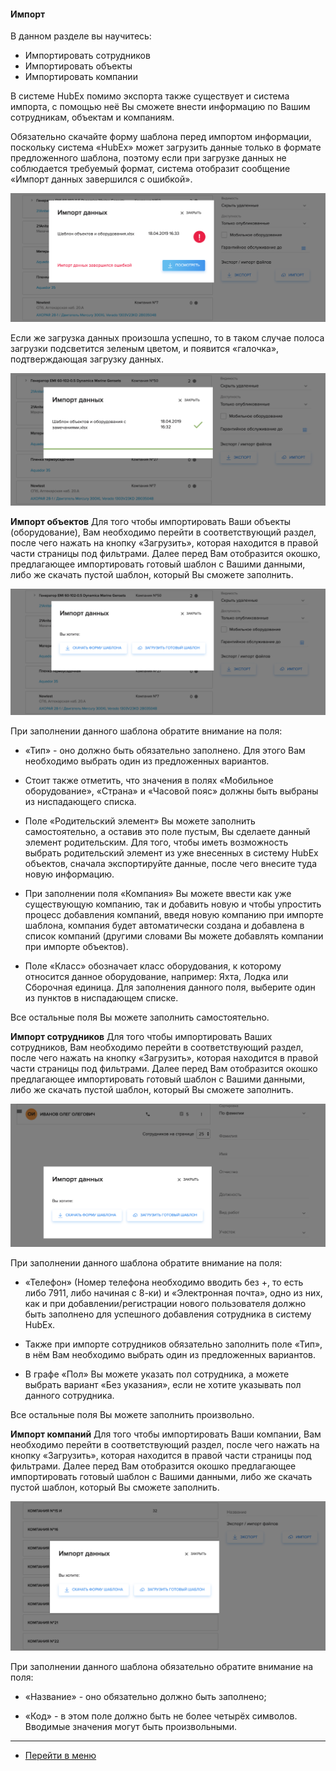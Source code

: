 #### Импорт
В данном разделе вы научитесь:
- Импортировать сотрудников
- Импортировать объекты
- Импортировать компании

В системе HubEx помимо экспорта также существует и система импорта, с помощью неё Вы сможете внести информацию по Вашим сотрудникам, объектам и компаниям.

Обязательно скачайте форму шаблона перед импортом информации, поскольку система «HubEx» может загрузить данные только в формате предложенного шаблона, поэтому если при загрузке данных не соблюдается требуемый формат, система отобразит сообщение «Импорт данных завершился с ошибкой».

![imp1.png](/attachments/images/FAQ/USER/Import/imp1.png)

Если же загрузка данных произошла успешно, то в таком случае полоса загрузки подсветится зеленым цветом, и появится «галочка», подтверждающая загрузку данных.

![imp2.png](/attachments/images/FAQ/USER/Import/imp2.png)

**Импорт объектов**
Для того чтобы импортировать Ваши объекты (оборудование), Вам необходимо перейти в соответствующий раздел, после чего нажать на кнопку «Загрузить», которая находится в правой части страницы под фильтрами. Далее перед Вам отобразится окошко, предлагающее импортировать готовый шаблон с Вашими данными, либо же скачать пустой шаблон, который Вы сможете заполнить.

![impobj1.png](/attachments/images/FAQ/USER/Import/impobj1.png)

При заполнении данного шаблона обратите внимание на поля:
- «Тип» - оно должно быть обязательно заполнено. Для этого Вам необходимо выбрать один из предложенных вариантов.

- Стоит также отметить, что значения в полях «Мобильное оборудование», «Страна» и «Часовой пояс» должны быть выбраны из ниспадающего списка.

- Поле «Родительский элемент» Вы можете заполнить самостоятельно, а оставив это поле пустым, Вы сделаете данный элемент родительским. Для того, чтобы иметь возможность выбрать родительский элемент из уже внесенных в систему HubEx объектов, сначала экспортируйте данные, после чего внесите туда новую информацию.

- При заполнении поля «Компания» Вы можете ввести как уже существующую компанию, так и добавить новую и чтобы упростить процесс добавления компаний, введя новую компанию при импорте шаблона, компания будет автоматически создана и добавлена в список компаний (другими словами Вы можете добавлять компании при импорте объектов).

- Поле «Класс» обозначает класс оборудования, к которому относится данное оборудование, например: Яхта, Лодка или Сборочная единица. Для заполнения данного поля, выберите один из пунктов в ниспадающем списке.

Все остальные поля Вы можете заполнить самостоятельно.


**Импорт сотрудников**
Для того чтобы импортировать Ваших сотрудников, Вам необходимо перейти в соответствующий раздел, после чего нажать на кнопку «Загрузить», которая находится в правой части страницы под фильтрами. Далее перед Вам отобразится окошко предлагающее импортировать готовый шаблон с Вашими данными, либо же скачать пустой шаблон, который Вы сможете заполнить.

![impwork1.png](/attachments/images/FAQ/USER/Import/impworker1.png)

При заполнении данного шаблона обратите внимание на поля:
- «Телефон» (Номер телефона необходимо вводить без +, то есть либо 7911, либо начиная с 8-ки) и «Электронная почта», одно из них, как и при добавлении/регистрации нового пользователя должно быть заполнено для успешного добавления сотрудника в систему HubEx.

- Также при импорте сотрудников обязательно заполнить поле «Тип», в нём Вам необходимо выбрать один из предложенных вариантов.

- В графе «Пол» Вы можете указать пол сотрудника, а можете выбрать вариант «Без указания», если не хотите указывать пол данного сотрудника.

Все остальные поля Вы можете заполнить произвольно.


**Импорт компаний**
Для того чтобы импортировать Ваши компании, Вам необходимо перейти в соответствующий раздел, после чего нажать на кнопку «Загрузить», которая находится в правой части страницы под фильтрами. Далее перед Вам отобразится окошко предлагающее импортировать готовый шаблон с Вашими данными, либо же скачать пустой шаблон, который Вы сможете заполнить.

![impcomp1.png](/attachments/images/FAQ/USER/Import/impcomp1.png)

При заполнении данного шаблона обязательно обратите внимание на поля:
- «Название» - оно обязательно должно быть заполнено;

- «Код» - в этом поле должно быть не более четырёх символов. Вводимые значения могут быть произвольными.


___
- [Перейти в меню](http://wiki.hubex.ru)
